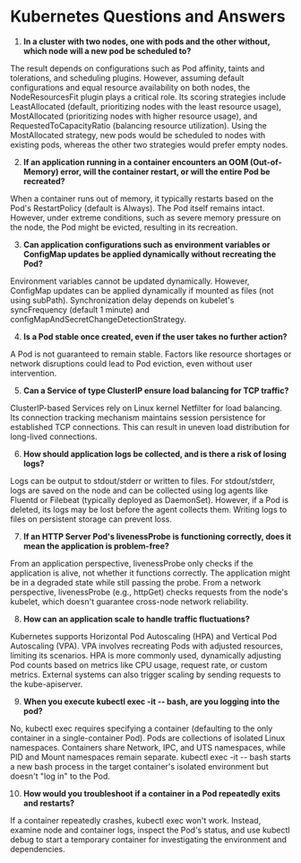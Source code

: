 # Kubernetes Questions and Answers

1. **In a cluster with two nodes, one with pods and the other without, which node will a new pod be scheduled to?**

The result depends on configurations such as Pod affinity, taints and tolerations, and scheduling plugins. However, assuming default configurations and equal resource availability on both nodes, the NodeResourcesFit plugin plays a critical role. Its scoring strategies include LeastAllocated (default, prioritizing nodes with the least resource usage), MostAllocated (prioritizing nodes with higher resource usage), and RequestedToCapacityRatio (balancing resource utilization). Using the MostAllocated strategy, new pods would be scheduled to nodes with existing pods, whereas the other two strategies would prefer empty nodes.

2. **If an application running in a container encounters an OOM (Out-of-Memory) error, will the container restart, or will the entire Pod be recreated?**

When a container runs out of memory, it typically restarts based on the Pod's RestartPolicy (default is Always). The Pod itself remains intact. However, under extreme conditions, such as severe memory pressure on the node, the Pod might be evicted, resulting in its recreation.

3. **Can application configurations such as environment variables or ConfigMap updates be applied dynamically without recreating the Pod?**

Environment variables cannot be updated dynamically. However, ConfigMap updates can be applied dynamically if mounted as files (not using subPath). Synchronization delay depends on kubelet's syncFrequency (default 1 minute) and configMapAndSecretChangeDetectionStrategy.

4. **Is a Pod stable once created, even if the user takes no further action?**

A Pod is not guaranteed to remain stable. Factors like resource shortages or network disruptions could lead to Pod eviction, even without user intervention.

5. **Can a Service of type ClusterIP ensure load balancing for TCP traffic?**

ClusterIP-based Services rely on Linux kernel Netfilter for load balancing. Its connection tracking mechanism maintains session persistence for established TCP connections. This can result in uneven load distribution for long-lived connections.

6. **How should application logs be collected, and is there a risk of losing logs?**

Logs can be output to stdout/stderr or written to files. For stdout/stderr, logs are saved on the node and can be collected using log agents like Fluentd or Filebeat (typically deployed as DaemonSet). However, if a Pod is deleted, its logs may be lost before the agent collects them. Writing logs to files on persistent storage can prevent loss.

7. **If an HTTP Server Pod's livenessProbe is functioning correctly, does it mean the application is problem-free?**

From an application perspective, livenessProbe only checks if the application is alive, not whether it functions correctly. The application might be in a degraded state while still passing the probe. From a network perspective, livenessProbe (e.g., httpGet) checks requests from the node's kubelet, which doesn't guarantee cross-node network reliability.

8. **How can an application scale to handle traffic fluctuations?**

Kubernetes supports Horizontal Pod Autoscaling (HPA) and Vertical Pod Autoscaling (VPA). VPA involves recreating Pods with adjusted resources, limiting its scenarios. HPA is more commonly used, dynamically adjusting Pod counts based on metrics like CPU usage, request rate, or custom metrics. External systems can also trigger scaling by sending requests to the kube-apiserver.

9. **When you execute kubectl exec -it <pod> -- bash, are you logging into the pod?**

No, kubectl exec requires specifying a container (defaulting to the only container in a single-container Pod). Pods are collections of isolated Linux namespaces. Containers share Network, IPC, and UTS namespaces, while PID and Mount namespaces remain separate. kubectl exec -it <pod> -- bash starts a new bash process in the target container's isolated environment but doesn't "log in" to the Pod.

10. **How would you troubleshoot if a container in a Pod repeatedly exits and restarts?**

If a container repeatedly crashes, kubectl exec won't work. Instead, examine node and container logs, inspect the Pod's status, and use kubectl debug to start a temporary container for investigating the environment and dependencies.
